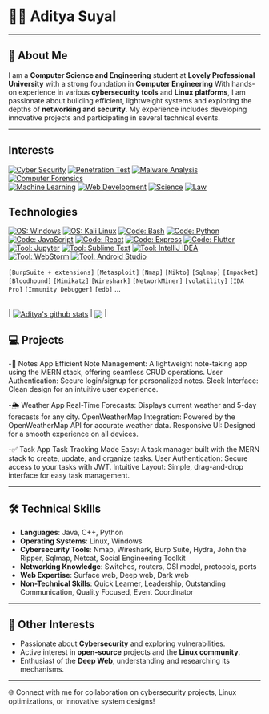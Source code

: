 # 👨‍💻 Aditya Suyal



---

## 🌟 About Me

I am a **Computer Science and Engineering** student at **Lovely Professional University** with a strong foundation in **Computer Engineering**  With hands-on experience in various **cybersecurity tools** and **Linux platforms**, I am passionate about building efficient, lightweight systems and exploring the depths of **networking and security**. My experience includes developing innovative projects and participating in several technical events.

---
</div>


## Interests
[![ Cyber Security     ](https://img.shields.io/badge/Cyber%20Security-informational?style=for-the-badge&color=424242)]()
[![ Penetration Test   ](https://img.shields.io/badge/Penetration%20Test-informational?style=for-the-badge&color=bebebe)]()
[![ Malware Analysis   ](https://img.shields.io/badge/Malware%20Analysis-informational?style=for-the-badge&color=bebebe)]()
[![ Computer Forensics ](https://img.shields.io/badge/Computer%20Forensics-informational?style=for-the-badge&color=bebebe)]()
<br>
[![ Machine Learning   ](https://img.shields.io/badge/Machine%20Learning-informational?style=for-the-badge&color=424242)]()
[![ Web Development    ](https://img.shields.io/badge/Web%20Development-informational?style=for-the-badge&color=424242)]()
[![ Science            ](https://img.shields.io/badge/Science-informational?style=for-the-badge&color=424242)]()
[![ Law                ](https://img.shields.io/badge/Law-informational?style=for-the-badge&color=424242)]()


## Technologies
[![ OS: Windows          ](https://img.shields.io/static/v1?style=for-the-badge&logoColor=white&labelColor=424242&color=bebebe&label=OS&message=Windows&logo=windows)]()
[![ OS: Kali Linux       ](https://img.shields.io/static/v1?style=for-the-badge&logoColor=white&labelColor=424242&color=bebebe&label=OS&message=Kali%20Linux&logo=kalilinux)]()
[![ Code: Bash           ](https://img.shields.io/static/v1?style=for-the-badge&logoColor=white&labelColor=424242&color=bebebe&label=Code&message=Bash&logo=gnubash)]()
[![ Code: Python         ](https://img.shields.io/static/v1?style=for-the-badge&logoColor=white&labelColor=424242&color=bebebe&label=Code&message=Python&logo=python)]()
[![ Code: JavaScript     ](https://img.shields.io/static/v1?style=for-the-badge&logoColor=white&labelColor=424242&color=bebebe&label=Code&message=JavaScript&logo=javascript)]()
[![ Code: React          ](https://img.shields.io/static/v1?style=for-the-badge&logoColor=white&labelColor=424242&color=bebebe&label=Code&message=React&logo=react)]()
[![ Code: Express        ](https://img.shields.io/static/v1?style=for-the-badge&logoColor=white&labelColor=424242&color=bebebe&label=Code&message=Express&logo=express)]()
[![ Code: Flutter        ](https://img.shields.io/static/v1?style=for-the-badge&logoColor=white&labelColor=424242&color=bebebe&label=Code&message=Flutter&logo=flutter)]()
[![ Tool: Jupyter        ](https://img.shields.io/static/v1?style=for-the-badge&logoColor=white&labelColor=424242&color=bebebe&label=Tools&message=Jupyter%20Notebook&logo=jupyter)]()
[![ Tool: Sublime Text   ](https://img.shields.io/static/v1?style=for-the-badge&logoColor=white&labelColor=424242&color=bebebe&label=Tools&message=Sublime%20Text&logo=sublimetext)]()
[![ Tool: IntelliJ IDEA  ](https://img.shields.io/static/v1?style=for-the-badge&logoColor=white&labelColor=424242&color=bebebe&label=Tools&message=IntelliJ%20IDEA&logo=intellijidea)]()
[![ Tool: WebStorm       ](https://img.shields.io/static/v1?style=for-the-badge&logoColor=white&labelColor=424242&color=bebebe&label=Tools&message=WebStorm&logo=webstorm)]()
[![ Tool: Android Studio ](https://img.shields.io/static/v1?style=for-the-badge&logoColor=white&labelColor=424242&color=bebebe&label=Tools&message=Android%20Studio&logo=androidstudio)]()
<br><p></p>

`[BurpSuite + extensions]` `[Metasploit]` `[Nmap]` `[Nikto]` `[Sqlmap]` `[Impacket]` `[Bloodhound]` `[Mimikatz]` `[Wireshark]` `[NetworkMiner]` `[volatility]` `[IDA Pro]` `[Immunity Debugger]` `[edb]` ...

<br>

<div align=center>
</div>
| <a href="https://github.com/Adityaa007/github-readme-stats"><img align="center" src="https://github-readme-stats.vercel.app/api?username=Adityaa007&show_icons=true&include_all_commits=true&theme=buefy&hide_border=true" alt="Aditya's github stats" /></a> | <a href="https://github.com/Adityaa007/github-readme-stats"><img align="center" src="https://github-readme-stats.vercel.app/api/top-langs/?username=Adityaa007&layout=compact&theme=buefy&hide_border=true" /></a> |

<div align=center>
	
</div>

## 💻 Projects

-📒 Notes App
Efficient Note Management: A lightweight note-taking app using the MERN stack, offering seamless CRUD operations.
User Authentication: Secure login/signup for personalized notes.
Sleek Interface: Clean design for an intuitive user experience.

-🌦️ Weather App
Real-Time Forecasts: Displays current weather and 5-day forecasts for any city.
OpenWeatherMap Integration: Powered by the OpenWeatherMap API for accurate weather data.
Responsive UI: Designed for a smooth experience on all devices.

-✅ Task App
Task Tracking Made Easy: A task manager built with the MERN stack to create, update, and organize tasks.
User Authentication: Secure access to your tasks with JWT.
Intuitive Layout: Simple, drag-and-drop interface for easy task management.



---

## 🛠️ Technical Skills

- **Languages**: Java, C++, Python
- **Operating Systems**: Linux, Windows
- **Cybersecurity Tools**: Nmap, Wireshark, Burp Suite, Hydra, John the Ripper, Sqlmap, Netcat, Social Engineering Toolkit
- **Networking Knowledge**: Switches, routers, OSI model, protocols, ports
- **Web Expertise**: Surface web, Deep web, Dark web
- **Non-Technical Skills**: Quick Learner, Leadership, Outstanding Communication, Quality Focused, Event Coordinator


---

## 🚀 Other Interests

- Passionate about **Cybersecurity** and exploring vulnerabilities.
- Active interest in **open-source** projects and the **Linux community**.
- Enthusiast of the **Deep Web**, understanding and researching its mechanisms.

---

🌐 Connect with me for collaboration on cybersecurity projects, Linux optimizations, or innovative system designs! 
